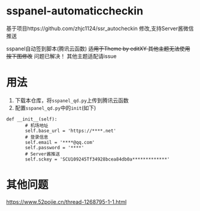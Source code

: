 # sspanel-automaticcheckin
基于项目https://github.com/zhjc1124/ssr_autocheckin 修改,支持Server酱微信推送

sspanel自动签到脚本(腾讯云函数)
~~适用于Theme by editXY
其他主题无法使用按下图修改~~
问题已解决！
其他主题适配请issue


# 用法

1. 下载本仓库，将`sspanel_qd.py`上传到腾讯云函数
2. 配置`sspanel_qd.py`中的`init`(如下)
 ```
 def __init__(self):
        # 机场地址
        self.base_url = 'https://****.net'
        # 登录信息
        self.email = '****@qq.com'
        self.password = '****'
        # Server酱推送
        self.sckey = 'SCU109245Tf34928bcea84db0a*************'
  ```
  
# 其他问题
https://www.52pojie.cn/thread-1268795-1-1.html
